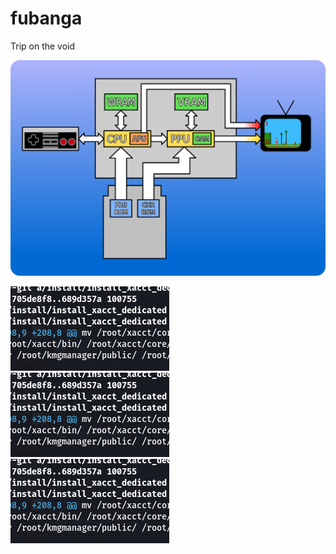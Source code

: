 # fubanga
Trip on the void

![image description](jtzu.png)

![image description](test/Screens.png)
![image description](test/Screens.png)
![image description](test/Screens.png)

